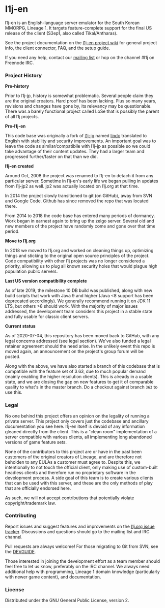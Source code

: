 # l1j-en

l1j-en is an English-language server emulator for the South Korean MMORPG,
Lineage 1.  It targets feature-complete support for the final US release of the
client (S3ep1, also called Tikal/Antharas).

See the project documentation on the
[l1j-en project wiki](https://github.com/l1j-en/classic/wiki) for general
project info, the client connector, FAQ, and the setup guide.

If you need any help, contact our
[mailing list](https://groups.google.com/forum/#!forum/l1j-en) or hop on the
channel #l1j on Freenode IRC.

### Project History

**Pre-history**

Prior to l1j-jp, history is somewhat problematic.  Several people claim they
are the original creators.  Hard proof has been lacking. Plus so many years,
revisions and changes have gone by, its relevancy may be questionable.  There
was a barely functional project called LoSe that is possibly the parent of all
l1j projects.

**Pre-l1j-en**

This code base was originally a fork of
[l1j-jp](https://code.google.com/archive/p/l1j-jp/) named
[lindc](https://code.google.com/archive/p/lindc/) translated to English with
stability and security improvements. An important goal was to leave the code as
similar/compatibile with l1j-jp as possible so we could take advantage of their
content updates.  They had a larger team and progressed further/faster on that
than we did.

**l1j-en created**

Around Oct, 2008 the project was renamed to l1j-en to detach it from any
particular server.  Sometime in l1j-en's early life we began pulling in updates
from l1j-jp2 as well.  jp2 was actually located on l1j.org at that time.

In 2014 the project slowly transitioned to git (on GitHub), away from SVN and
Google Code. Github has since removed the repo that was located there.

From 2014 to 2018 the code base has entered many periods of dormancy.  Work began
in earnest again to bring up the zelgo server. Several old and new
members of the project have randomly come and gone over that time period.

**Move to l1j.org**

In 2018 we moved to l1j.org and worked on cleaning things up, optimizing things
and sticking to the original open source principles of the project.  Code
compatibility with other l1j projects was no longer considered a priority,
allowing us to plug all known security holes that would plague high population
public servers.

**Last US version compatibility complete**

As of late 2019, the milestone 10 DB build was published, along with new build
scripts that work with Java 9 and higher (Java <8 support has been deprecated
accordingly).  We generally recommend running it on JDK 11 LTS, but others >8
should work.  With the majority of major issues addressed, the development team
considers this project in a stable state and fully usable for classic client
servers.

**Current status**

As of 2020-07-04, this repository has been moved back to GitHub, with any legal
concerns addressed (see legal section).  We've also funded a legal retainer
agreement should the need arise.  In the unlikely event this repo is moved
again, an announcement on the project's group forum will be posted.

Along with the above, we have also started a branch of this codebase that is
compatible with the feature set of 3.63, due to much popular demand (mainly
enabling the higher resolution clients).  This is already in a usable state,
and we are closing the gap on new features to get it of comparable quality to
what's in the master branch.  Do a checkout against branch `363` to use this.

### Legal

No one behind this project offers an opinion on the legality of running a
private server.  This project only covers just the codebase and ancillary
documentation you see here.  l1j-en itself is devoid of any information gleaned
directly from the client.  This is a "clean room" implementation of a server
compatible with various clients, all implementing long abandoned versions of
game feature sets.

None of the contributors to this project are or have in the past been customers
of the original creators of Lineage, and are therefore not beholden to any
EULAs a customer must agree to.  Despite this, we intentionally to not touch
the official client, only making use of custom-built headless clients and
therefore run no proprietary software in the development process.  A side goal
of this team is to create various clients that can be used with this server,
and these are the only methods of play that are officially endorsed here.

As such, we will not accept contributions that potentially violate
copyright/trademark law.

### Contributing

Report issues and suggest features and improvements on the
[l1j.org issue tracker](https://github.com/l1j-en/classic/issues). Discussions and questions
should go to the mailing list and IRC channel.

Pull requests are always welcome!  For those migrating to Git from SVN, see the
[DEVGUIDE](DEVGUIDE.md).

Those interested in joining the development effort as a team member should feel
free to let us know, preferably on the IRC channel.  We always need additional
help with programming, Lineage 1 domain knowledge (particularly with newer
game content), and documentation.

### License

Distributed under the GNU General Public License, version 2.
